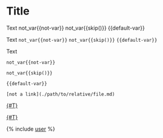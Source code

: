 # Title

Text not_var{{not-var}} not_var{{skip()}} {{default-var}}

Text `not_var{{not-var}}` `not_var{{skip()}}` `{{default-var}}`

Text
```
not_var{{not-var}}

not_var{{skip()}}

{{default-var}}
```


`[not a link](./path/to/relative/file.md)`

[{#T}](./mermaid.md)

[{#T}](./mermaid.md#info)

[](./latex.md)

{% include [user](includes/user.md) %}
